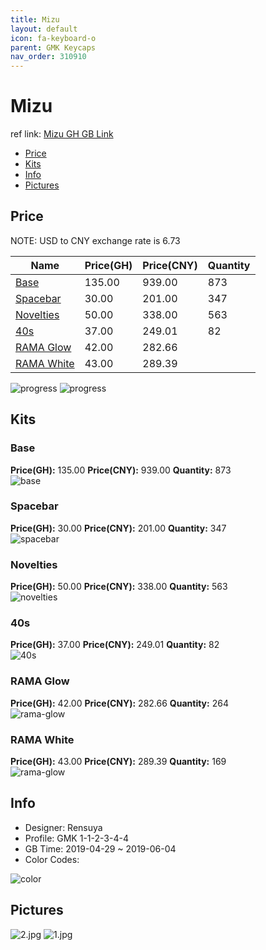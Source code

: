 ```yaml
---
title: Mizu 
layout: default
icon: fa-keyboard-o
parent: GMK Keycaps
nav_order: 310910
---
```


# Mizu 

ref link: [Mizu GH GB Link](https://geekhack.org/index.php?topic=99235.0)  

* [Price](#price)  
* [Kits](#kits)  
* [Info](#info)  
* [Pictures](#pictures)  


## Price  
NOTE: USD to CNY exchange rate is 6.73

| Name          | Price(GH)    |  Price(CNY) | Quantity |
| ------------- | ------------ |  ---------- | -------- |
|[Base](#base)|135.00|939.00|873|
|[Spacebar](#spacebar)|30.00|201.00|347|
|[Novelties](#novelties)|50.00|338.00|563|
|[40s](#40s)|37.00|249.01|82|
|[RAMA Glow](#rama-glow)|42.00|282.66||
|[RAMA White](#rama-white)|43.00|289.39||

<img src="{{ 'assets/images/gmk-keycaps/mizu/progress2.png' | relative_url }}" alt="progress" class="image featured">
<img src="{{ 'assets/images/gmk-keycaps/mizu/progress1.png' | relative_url }}" alt="progress" class="image featured">

## Kits  
### Base  
**Price(GH):** 135.00    **Price(CNY):** 939.00    **Quantity:** 873  
<img src="{{ 'assets/images/gmk-keycaps/mizu/kits_pics/base.png' | relative_url }}" alt="base" class="image featured">

### Spacebar  
**Price(GH):** 30.00    **Price(CNY):** 201.00    **Quantity:** 347  
<img src="{{ 'assets/images/gmk-keycaps/mizu/kits_pics/spacebar.jpg' | relative_url }}" alt="spacebar" class="image featured">

### Novelties  
**Price(GH):** 50.00    **Price(CNY):** 338.00    **Quantity:** 563  
<img src="{{ 'assets/images/gmk-keycaps/mizu/kits_pics/novelties.jpg' | relative_url }}" alt="novelties" class="image featured">

### 40s  
**Price(GH):** 37.00    **Price(CNY):** 249.01    **Quantity:** 82  
<img src="{{ 'assets/images/gmk-keycaps/mizu/kits_pics/40s.png' | relative_url }}" alt="40s" class="image featured">

### RAMA Glow 
**Price(GH):** 42.00    **Price(CNY):** 282.66    **Quantity:** 264  
<img src="{{ 'assets/images/gmk-keycaps/mizu/kits_pics/rama-glow.png' | relative_url }}" alt="rama-glow" class="image featured">

### RAMA White 
**Price(GH):** 43.00    **Price(CNY):** 289.39    **Quantity:** 169  
<img src="{{ 'assets/images/gmk-keycaps/mizu/kits_pics/rama-glow.png' | relative_url }}" alt="rama-glow" class="image featured">


## Info  
* Designer: Rensuya  
* Profile: GMK 1-1-2-3-4-4  
* GB Time: 2019-04-29 ~ 2019-06-04 
* Color Codes:  

<img src="{{ 'assets/images/gmk-keycaps/mizu/color.jpg' | relative_url }}" alt="color" class="image featured">

## Pictures  
<img src="{{ 'assets/images/gmk-keycaps/mizu/rendering_pics/2.jpg' | relative_url }}" alt="2.jpg" class="image featured">
<img src="{{ 'assets/images/gmk-keycaps/mizu/rendering_pics/1.jpg' | relative_url }}" alt="1.jpg" class="image featured">
